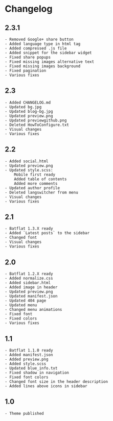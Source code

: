 # Changelog

## 2.3.1
    - Removed Google+ share button
    - Added language type in html tag
    - Added compressed .js file
    - Added snippet for the sidebar widget
    - Fixed share popups
    - Fixed missing images alternative text 
    - Fixed missing images background
    - Fixed pagination
    - Various fixes

## 2.3
    - Added CHANGELOG.md
    - Updated bg.jpg
    - Updated blog-bg.jpg
    - Updated preview.png
    - Updated previewgithub.png
    - Deleted HowToConfigure.txt
    - Visual changes
    - Various fixes

## 2.2
    - Added social.html
    - Updated preview.png
    - Updated style.scss: 
        Mobile first ready
        Added table of contents
        Added more comments
    - Updated author profile
    - Deleted langswitcher from menu
    - Visual changes
    - Various fixes
    
## 2.1
    - Batflat 1.3.X ready
    - Added `Latest posts` to the sidebar
    - Changed font
    - Visual changes
    - Various fixes

## 2.0 
    - Batflat 1.2.X ready
    - Added normalize.css
    - Added sidebar.html
    - Added image in header
    - Updated preview.png
    - Updated manifest.json
    - Updated 404 page
    - Updated menu
    - Changed menu animations
    - Fixed font
    - Fixed colors
    - Various fixes

## 1.1 
    - Batflat 1.1.0 ready
    - Added manifest.json
    - Added preview.png
    - Added style.scss
    - Updated blue_info.txt
    - Fixed shadow in navigation
    - Fixed font colors
    - Changed font size in the header description
    - Added lines above icons in sidebar

## 1.0 
    - Theme published